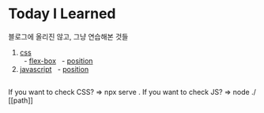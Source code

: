 # Today I Learned
블로그에 올리진 않고, 그냥 연습해본 것들

1. [css](https://github.com/gitsunmin/TIL/tree/master/css)   
&nbsp;&nbsp;- [flex-box](https://github.com/gitsunmin/TIL/tree/master/css/flex-box)
&nbsp;&nbsp;- [position](https://github.com/gitsunmin/TIL/tree/master/css/position)
2. [javascript](https://github.com/gitsunmin/TIL/tree/master/js)
&nbsp;&nbsp;- [position](https://github.com/gitsunmin/TIL/tree/master/js/DFS)


##
If you want to check CSS? => npx serve .
If you want to check JS? => node ./ [[path]]

